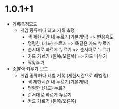 # 1.0.1+1
- 기록측정모드
    - 게임 종류마다 최고 기록 측정
        - 색 제한시간 내 누르기(기본게임) => 반응속도
        - 명령한 (카드) 누르기 => 똑같은 카드 누르기
        - 순서대로 빠르게 누르기 => 순서대로 누르기
        - 카드 가르기 (왼쪽/오른쪽) => 카드 나누기
        - 짝맞추기
- 순발력 키우기 모드
    - 게임 종류마다 레벨 기록 (제한시간으로 레벨링)
        - 색 제한시간 내 누르기(기본게임)
        - 명령한 (카드) 누르기
        - 순서대로 빠르게 누르기
        - 카드 가르기 (왼쪽/오른쪽)